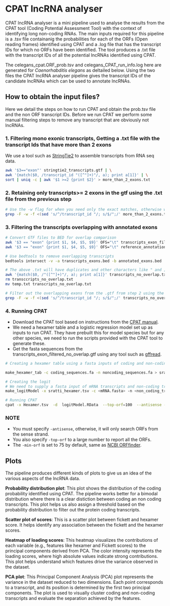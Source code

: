 # CPAT lncRNA analyser

CPAT lncRNA analyser is a mini pipeline used to analyse the results from the CPAT tool (Coding Potential Assessment Tool) with the context of identifying long non-coding RNAs. The main inputs required for this pipeline is a .tsv file containanig the probabilities for each of the ORFs (Open reading frames) identified using CPAT and a .log file that has the transcript IDs for which no ORFs have been identified.
The tool produces a .txt file with the transcript IDs of all the potential lncRNAs identified using CPAT.


The celegans_cpat.ORF_prob.tsv and celegans_CPAT_run_info.log here are generated for _Caenorhabditis elegans_ as deltailed below. Using the two files the CPAT lncRNA analyser pipeline gives the transcript IDs of the candidate lncRNAs which can be used to annotate lncRNAs. 


## How to obtain the input files?
Here we detail the steps on how to run CPAT and obtain the prob.tsv file and the non ORF transcript IDs. Before we run CPAT we perform some manual filtering steps to remove any transcript that are obviously not lncRNAs.
### 1. Filtering mono exonic transcripts, Getting a .txt file with the transcript Ids that have more than 2 exons
We use a tool such as [StringTie2](https://github.com/skovaka/stringtie2) to assemble transcripts from RNA seq data.
```bash
awk '$3=="exon"' stringtie2_transcripts.gtf | \
awk '{match($0, /transcript_id "([^"]+)"/, a); print a[1]}' | \
sort | uniq -c | awk '$1 >=2 {print $2}' > more_than_2_exons.txt
```
### 2. Retaining only transcripts>= 2 exons in the gtf using the .txt file from the previous step
```bash
# Use the -w flag for when you need only the exact matches, otherwise we might get partial matching
grep -F -w -f <(sed 's/^/transcript_id "/; s/$/";/' more_than_2_exons.txt) stringtie2_transcripts.gtf > transcripts_exon_filtered.gtf
```
### 3. Filtering the transcripts overlapping with annotated exons
```bash
# Convert GTF files to BED for overlap comparison
awk '$3 == "exon" {print $1, $4, $5, $9}' OFS="\t" transcripts_exon_filtered.gtf > transcripts_exons.bed
awk '$3 == "exon" {print $1, $4, $5, $9}' OFS="\t" reference_annotations.gtf > annotated_exons.bed

# Use bedtools to remove overlapping transcripts
bedtools intersect -v -a transcripts_exons.bed -b annotated_exons.bed | cut -f4 > transcripts_no_overlap.txt

# The above .txt will have duplicates and other characters like " and ; in the transcript_id
awk '{match($0, /"([^"]+)"/, a); print a[1]}' transcripts_no_overlap.txt| sort | uniq > temp.txt
rm transccripts_no_overlap.txt
mv temp.txt transcripts_no_overlap.txt

# Filter out the overlapping exons from the .gtf from step 2 using the transccripts_no_overlap.txt file 
grep -F -w -f <(sed 's/^/transcript_id "/; s/$/";/' transcripts_no_overlap.txt) transcripts_exon_filtered.gtf> transcripts_exon_filtered_no_overlap.gtf
```

### 4. Running CPAT
- Download the CPAT tool based on instructions from the [CPAT manual](https://cpat.readthedocs.io/en/latest/#run-cpat-on-local-computer).
- We need a hexamer table and a logistic regression model set up as inputs to run CPAT. They have prebuilt this for model species but for any other species, we need to run the scripts provided with the CPAT tool to generate these.
- Get the fasta sequences from the transcripts_exon_filtered_no_overlap.gtf using any tool such as [gffread](https://ccb.jhu.edu/software/stringtie/gff.shtml#gffread_ex). 

```bash
# Creating a hexamer table using a fasta inputs of coding and non-coding sequences. This is to train the model to differentiate certain hexamers as coding and non-coding

make_hexamer_tab -c coding_sequences.fa -n noncoding_sequences.fa > sratti_hexamer.tsv

# Creating the logit
# We need to supply a fasta input of mRNA transcripts and non-coding transcripts as input along with the hexamer table.
make_logitModel -x sratti_hexamer.tsv -c <mRNA.fasta> -n <non_coding_transcripts.fasta> -o <output_prefix>

# Running CPAT
cpat -x Hexamer.tsv  -d  logitModel.RData  --top-orf=100  --antisense -g transcripts_exon_filtered_no_overlap.fa -o output
```
### NOTE
- You must specify `-antisense`, otherwise, it will only search ORFs from the sense strand.
- You also specify `-top-orf` to a large number to report all the ORFs.
- The `-min-orf` is set to 75 by default, same as [NCBI ORFfinder](https://www.ncbi.nlm.nih.gov/orffinder/).

## Plots 
The pipeline produces different kinds of plots to give us an idea of the various aspects of the lncRNA data.


**Probability distribution plot**: This plot shows the distribution of the coding probability identified using CPAT. The pipeline works better for a bimodal distribution where there is a clear distiction between coding an non coding transcripts. This plot helps us also assign a threshold based on the probability distribution to filter out the protein coding transcripts.


**Scatter plot of scores**: This is a scatter plot between fickett and hexamer score. It helps identify any association between the fickett and the hexamer scores.


**Heatmap of loading scores**: This heatmap visualizes the contributions of each variable (e.g., features like hexamer and Fickett scores) to the principal components derived from PCA. The color intensity represents the loading scores, where high absolute values indicate strong contributions. This plot helps understand which features drive the variance observed in the dataset.


**PCA plot**: This Principal Component Analysis (PCA) plot represents the variance in the dataset reduced to two dimensions. Each point corresponds to a transcript, and its position is determined by the first two principal components. The plot is used to visually cluster coding and non-coding transcripts and evaluate the separation achieved by the features.